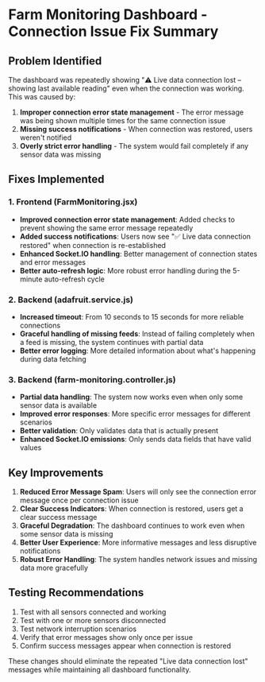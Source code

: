 # Farm Monitoring Dashboard - Connection Issue Fix Summary

## Problem Identified
The dashboard was repeatedly showing "⚠️ Live data connection lost – showing last available reading" even when the connection was working. This was caused by:

1. **Improper connection error state management** - The error message was being shown multiple times for the same connection issue
2. **Missing success notifications** - When connection was restored, users weren't notified
3. **Overly strict error handling** - The system would fail completely if any sensor data was missing

## Fixes Implemented

### 1. Frontend (FarmMonitoring.jsx)
- **Improved connection error state management**: Added checks to prevent showing the same error message repeatedly
- **Added success notifications**: Users now see "✅ Live data connection restored" when connection is re-established
- **Enhanced Socket.IO handling**: Better management of connection states and error messages
- **Better auto-refresh logic**: More robust error handling during the 5-minute auto-refresh cycle

### 2. Backend (adafruit.service.js)
- **Increased timeout**: From 10 seconds to 15 seconds for more reliable connections
- **Graceful handling of missing feeds**: Instead of failing completely when a feed is missing, the system continues with partial data
- **Better error logging**: More detailed information about what's happening during data fetching

### 3. Backend (farm-monitoring.controller.js)
- **Partial data handling**: The system now works even when only some sensor data is available
- **Improved error responses**: More specific error messages for different scenarios
- **Better validation**: Only validates data that is actually present
- **Enhanced Socket.IO emissions**: Only sends data fields that have valid values

## Key Improvements

1. **Reduced Error Message Spam**: Users will only see the connection error message once per connection issue
2. **Clear Success Indicators**: When connection is restored, users get a clear success message
3. **Graceful Degradation**: The dashboard continues to work even when some sensor data is missing
4. **Better User Experience**: More informative messages and less disruptive notifications
5. **Robust Error Handling**: The system handles network issues and missing data more gracefully

## Testing Recommendations

1. Test with all sensors connected and working
2. Test with one or more sensors disconnected
3. Test network interruption scenarios
4. Verify that error messages show only once per issue
5. Confirm success messages appear when connection is restored

These changes should eliminate the repeated "Live data connection lost" messages while maintaining all dashboard functionality.